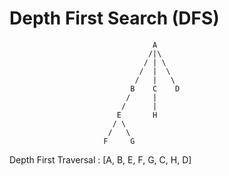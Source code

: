 # Depth First Search (DFS)

                                    A
                                   /|\  
                                  / | \ 
                                 /  |  \
                                /   |   \
                               B    C    D
                              /     |
                             /      | 
                            E       H
                           / \    
                          /   \  
                         F     G

Depth First Traversal : [A, B, E, F, G, C, H, D] 
                                    

